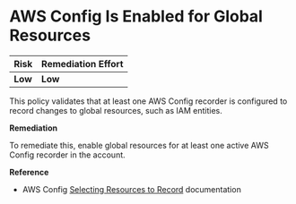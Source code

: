 # AWS Config Is Enabled for Global Resources

| Risk    | Remediation Effort |
| :------ | :----------------- |
| **Low** | **Low**            |

This policy validates that at least one AWS Config recorder is configured to record changes to global resources, such as IAM entities.

**Remediation**

To remediate this, enable global resources for at least one active AWS Config recorder in the account.

**Reference**

- AWS Config [Selecting Resources to Record](https://docs.aws.amazon.com/config/latest/developerguide/select-resources.html) documentation
